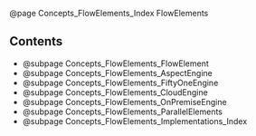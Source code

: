 @page Concepts_FlowElements_Index FlowElements

## Contents
* @subpage Concepts_FlowElements_FlowElement
* @subpage Concepts_FlowElements_AspectEngine
* @subpage Concepts_FlowElements_FiftyOneEngine
* @subpage Concepts_FlowElements_CloudEngine
* @subpage Concepts_FlowElements_OnPremiseEngine
* @subpage Concepts_FlowElements_ParallelElements
* @subpage Concepts_FlowElements_Implementations_Index


